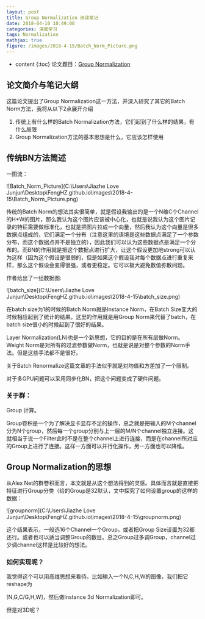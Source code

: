 ```yaml
---
layout: post
title: Group Normalization 阅读笔记
date: 2018-04-10 10:49:00
categories: 深度学习
tags: Normalization
mathjax: true
figure: /images/2018-4-15/Batch_Norm_Picture.png
---
```


* content
{:toc}
论文题目：[Group Normalization](https://arxiv.org/abs/1803.08494)

## 论文简介与笔记大纲

这篇论文提出了Group Normalization这一方法，并深入研究了其它的Batch Norm方法，我将从以下2点展开介绍

1. 传统上有什么样的Batch Normalization方法，它们起到了什么样的结果，有什么局限
2. Group Normalization方法的基本思想是什么，它应该怎样使用




## 传统BN方法简述

一图流：

![Batch_Norm_Picture](C:\Users\Jiazhe Love Junjun\Desktop\FengHZ.github.io\images\2018-4-15\Batch_Norm_Picture.png)

传统的Batch Norm的想法其实很简单，就是假设我输出的是一个N维C个Channel的H*W的图片，那么我认为这个图片应该被中心化，也就是说我认为这个图片记录的特征需要做标准化，也就是把图片拉成一个向量，然后我认为这个向量是很多数据点组成的，它们满足一个分布（注意这里的语境是这些数据点满足了一个参数分布，而这个数据点并不是独立的），因此我们可以认为这些数据点是满足一个分布的。而BN的作用就是把这个数据点进行扩大，让这个假设更加地strong可以认为这样（因为这个假设是很弱的，但是如果这个假设我对每个数据点进行重复采样，那么这个假设会变得很强，或者更稳定。它可以极大避免数值弥散问题。

作者给出了一组数据图:

![batch_size](C:\Users\Jiazhe Love Junjun\Desktop\FengHZ.github.io\images\2018-4-15\batch_size.png)

在batch size为1的时候的Batch Norm就是Instance Norm，在Batch Size变大的时候相应起到了统计的结果。这里的作用就是用Group Norm来代替了batch，在batch size很小的时候起到了很好的结果。

Layer Normalization(LN)也是一个新思想，它的目的是在所有层做Norm。Weight Norm是对所有的过滤参数做Norm，也就是说是对整个参数的Norm手法。但是这些手法都不是很好。

关于Batch Renormalize这篇文章的手法似乎就是对均值和方差加了一个限制。

对于多GPU问题可以采用同步化BN，把这个问题变成了硬件问题。

### 关于群：

Group 计算。

Group卷积是一个为了解决显卡显存不足的操作，总之就是把输入的M个channel分为N个group，然后每一个group分别与上一层的M/N个channel独立连接。这就相当于说一个Filter此时不是在整个channel上进行连接，而是在channel所对应的Group上进行了连接。这样一方面可以并行化操作，另一方面也可以降维。

## Group Normalization的思想

从Alex Net的群卷积而言，本文就是从这个想法得到的灵感。具体而言就是直接把特征进行Group分类（给的Group是32默认，文中探究了如何设置group的这样的数据：

![groupnorm](C:\Users\Jiazhe Love Junjun\Desktop\FengHZ.github.io\images\2018-4-15\groupnorm.png)

这个结果表示，一般选16个Channel一个Group，或者把Group Size设置为32都还行。或者也可以适当调整Group的数目。总之Group过多调Group，channel过少调channel这样是比较好的想法。

### 如何实现呢？

我觉得这个可以用高维思想来看待。比如输入一个N,C,H,W的图像，我们把它reshape为

[N,G,C/G,H,W]，然后做Instance 3d Normalization即可。

但是对3D呢？

